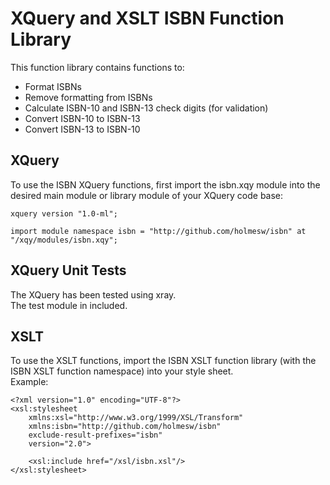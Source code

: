 XQuery and XSLT ISBN Function Library
====

This function library contains functions to: 
*   Format ISBNs
*   Remove formatting from ISBNs
*   Calculate ISBN-10 and ISBN-13 check digits (for validation)
*   Convert ISBN-10 to ISBN-13
*   Convert ISBN-13 to ISBN-10

XQuery
----

To use the ISBN XQuery functions, first import the isbn.xqy module into the desired main module or library module of your XQuery code base: 

    xquery version "1.0-ml";
    
    import module namespace isbn = "http://github.com/holmesw/isbn" at "/xqy/modules/isbn.xqy";

XQuery Unit Tests
----

The XQuery has been tested using xray.  
The test module in included.  


XSLT
----

To use the XSLT functions, import the ISBN XSLT function library (with the ISBN XSLT function namespace) into your style sheet.  
Example: 

    <?xml version="1.0" encoding="UTF-8"?>
    <xsl:stylesheet 
        xmlns:xsl="http://www.w3.org/1999/XSL/Transform"
        xmlns:isbn="http://github.com/holmesw/isbn" 
        exclude-result-prefixes="isbn" 
        version="2.0">
        
        <xsl:include href="/xsl/isbn.xsl"/>
    </xsl:stylesheet>
